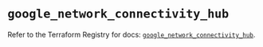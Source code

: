 # `google_network_connectivity_hub`

Refer to the Terraform Registry for docs: [`google_network_connectivity_hub`](https://registry.terraform.io/providers/hashicorp/google/6.40.0/docs/resources/network_connectivity_hub).
